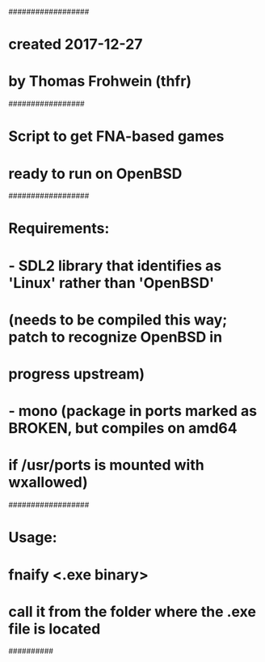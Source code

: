 ##################
# created 2017-12-27
# by Thomas Frohwein (thfr)
#################
# Script to get FNA-based games
# ready to run on OpenBSD
##################
# Requirements:
#
# - SDL2 library that identifies as 'Linux' rather than 'OpenBSD'
#   (needs to be compiled this way; patch to recognize OpenBSD in
#   progress upstream)
# - mono (package in ports marked as BROKEN, but compiles on amd64
#   if /usr/ports is mounted with wxallowed)
##################
# Usage:
#
# fnaify <.exe binary>
#
# call it from the folder where the .exe file is located
##########
